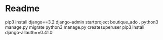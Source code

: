 # Readme

pip3 install django==3.2
django-admin startproject boutique_ado .
python3 manage.py migrate
python3 manage.py createsuperuser
pip3 install django-allauth==0.41.0
